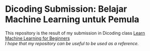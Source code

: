 # Dicoding Submission: Belajar Machine Learning untuk Pemula  
   
This repository is the result of my submission in Dicoding class [Learn Machine Learning for Beginners](https://www.dicoding.com/academies/184)   
*I hope that my repository can be useful to be used as a reference.*
